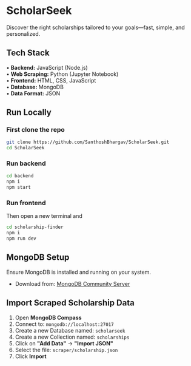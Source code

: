 # ScholarSeek

Discover the right scholarships tailored to your goals—fast, simple, and personalized.

## Tech Stack

• **Backend:** JavaScript (Node.js)  
• **Web Scraping:** Python (Jupyter Notebook)  
• **Frontend:** HTML, CSS, JavaScript  
• **Database:** MongoDB  
• **Data Format:** JSON

## Run Locally
### First clone the repo
```bash
git clone https://github.com/SanthoshBhargav/ScholarSeek.git
cd ScholarSeek
```

### Run backend
```bash
cd backend
npm i 
npm start
```
### Run frontend
Then open a new terminal and
```bash
cd scholarship-finder
npm i
npm run dev
````
## MongoDB Setup

 Ensure MongoDB is installed and running on your system.
   - Download from: [MongoDB Community Server](https://www.mongodb.com/try/download/community)

##  Import Scraped Scholarship Data

1. Open **MongoDB Compass**
2. Connect to: `mongodb://localhost:27017`
3. Create a new Database named: `scholarseek`
4. Create a new Collection named: `scholarships`
5. Click on **"Add Data"** → **"Import JSON"**
6. Select the file: `scraper/scholarship.json`
7. Click **Import**
   
